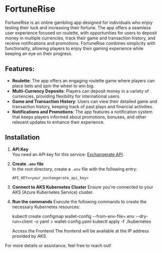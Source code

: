 # FortuneRise

FortuneRise is an online gambling app designed for individuals who enjoy testing their luck and increasing their fortune. The app offers a seamless user experience focused on roulette, with opportunities for users to deposit money in multiple currencies, track their game and transaction history, and receive notifications and promotions. FortuneRise combines simplicity with functionality, allowing players to enjoy their gaming experience while keeping an eye on their progress.

## Features:
- **Roulette**: The app offers an engaging roulette game where players can place bets and spin the wheel to win big.
- **Multi-Currency Deposits**: Players can deposit money in a variety of currencies, providing flexibility for international users.
- **Game and Transaction History**: Users can view their detailed game and transaction history, keeping track of past plays and financial activities.
- **Notifications and Promotions**: The app features a notification system that keeps players informed about promotions, bonuses, and other relevant updates to enhance their experience.

## Installation

1. **API Key**  
   You need an API key for this service: [Exchangerate API](https://www.exchangerate-api.com/).  

2. **Create `.env` file**  
   In the root directory, create a `.env` file with the following entry:
   ```dotenv
   API_KEY=<your_exchangerate_api_key>

3. **Connect to AKS Kubernetes Cluster**
  Ensure you're connected to your AKS (Azure Kubernetes Service) cluster.

4. **Run the commands**
  Execute the following commands to create the necessary Kubernetes resources:

    kubectl create configmap wallet-config --from-env-file=.env --dry-run=client -o yaml > wallet-config.yaml
    kubectl apply -f ./kubernetes

    Access the Frontend
    The frontend will be available at the IP address provided by AKS.

For more details or assistance, feel free to reach out!
